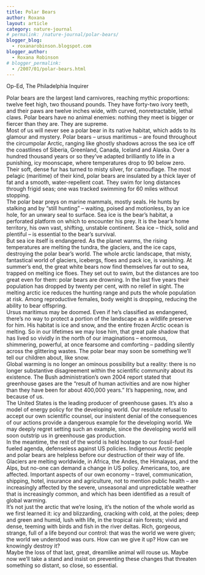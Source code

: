 ```yaml
---
title: Polar Bears
author: Roxana
layout: article
category: nature-journal
# permalink: /nature-journal/polar-bears/
blogger_blog:
  - roxanarobinson.blogspot.com
blogger_author:
  - Roxana Robinson
# blogger_permalink:
  - /2007/01/polar-bears.html
---
```

Op-Ed, The Philadelphia Inquirer

Polar bears are the largest land carnivores, reaching mythic proportions: twelve feet high, two thousand pounds. They have forty-two ivory teeth, and their paws are twelve inches wide, with curved, nonretractable, lethal claws. Polar bears have no animal enemies: nothing they meet is bigger or fiercer than they are. They are supreme.  
Most of us will never see a polar bear in its native habitat, which adds to its glamour and mystery. Polar bears &#8211; ursus maritimus – are found throughout the circumpolar Arctic, ranging like ghostly shadows across the sea ice off the coastlines of Siberia, Greenland, Canada, Iceland and Alaska. Over a hundred thousand years or so they’ve adapted brilliantly to life in a punishing, icy moonscape, where temperatures drop to 90 below zero. Their soft, dense fur has turned to misty silver, for camouflage. The most pelagic (maritime) of their kind, polar bears are insulated by a thick layer of fat and a smooth, water-repellent coat. They swim for long distances through frigid seas; one was tracked swimming for 60 miles without stopping.  
The polar bear preys on marine mammals, mostly seals. He hunts by stalking and by “still hunting” – waiting, poised and motionless, by an ice hole, for an unwary seal to surface. Sea ice is the bear’s habitat, a perforated platform on which to encounter his prey. It is the bear’s home territory, his own vast, shifting, unstable continent. Sea ice &#8211; thick, solid and plentiful – is essential to the bear’s survival.  
But sea ice itself is endangered. As the planet warms, the rising temperatures are melting the tundra, the glaciers, and the ice caps, destroying the polar bear’s world. The whole arctic landscape, that misty, fantastical world of glaciers, icebergs, floes and pack ice, is vanishing. At summer’s end, the great white bears now find themselves far out to sea, trapped on melting ice floes. They set out to swim, but the distances are too great even for them: polar bears are drowning. In the last five years their population has dropped by twenty per cent, with no relief in sight. The melting arctic ice reduces the hunting range and puts the whole population at risk. Among reproductive females, body weight is dropping, reducing the ability to bear offspring.  
Ursus maritimus may be doomed. Even if he’s classified as endangered, there’s no way to protect a portion of the landscape as a wildlife preserve for him. His habitat is ice and snow, and the entire frozen Arctic ocean is melting. So in our lifetimes we may lose him, that great pale shadow that has lived so vividly in the north of our imaginations &#8211; enormous, shimmering, powerful, at once fearsome and comforting &#8211; padding silently across the glittering wastes. The polar bear may soon be something we’ll tell our children about, like snow.  
Global warming is no longer an ominous possibility but a reality: there is no longer substantive disagreement within the scientific community about its existence. The Bush administration’s own 2004 report stated that greenhouse gases are the “result of human activities and are now higher than they have been for about 400,000 years.” It’s happening, now, and because of us.  
The United States is the leading producer of greenhouse gases. It’s also a model of energy policy for the developing world. Our resolute refusal to accept our own scientific counsel, our insistent denial of the consequences of our actions provide a dangerous example for the developing world. We may deeply regret setting such an example, since the developing world will soon outstrip us in greenhouse gas production.  
In the meantime, the rest of the world is held hostage to our fossil-fuel fueled agenda, defenseless against US policies. Indigenous Arctic people and polar bears are helpless before our destruction of their way of life. Glaciers are melting worldwide, in Africa, the Andes, the Himalayas, and the Alps, but no-one can demand a change in US policy. Americans, too, are affected. Important aspects of our own economy – travel, communication, shipping, hotel, insurance and agriculture, not to mention public health – are increasingly affected by the severe, unseasonal and unpredictable weather that is increasingly common, and which has been identified as a result of global warming.  
It’s not just the arctic that we’re losing, it’s the notion of the whole world as we first learned it: icy and blizzarding, cracking with cold, at the poles; deep and green and humid, lush with life, in the tropical rain forests; vivid and dense, teeming with birds and fish in the river deltas. Rich, gorgeous, strange, full of a life beyond our control: that was the world we were given; the world we understood was ours. How can we give it up? How can we knowingly destroy it?  
Maybe the loss of that last, great, dreamlike animal will rouse us. Maybe now we’ll take a stand and insist on preventing these changes that threaten something so distant, so close, so essential.